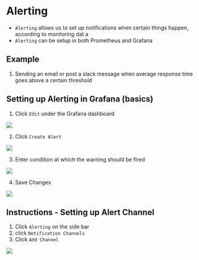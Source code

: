 # Alerting

- `Alerting` allows us to set up notifications when certain things happen, according to monitoring dat a
- `Alerting` can be setup in both Prometheus and Grafana

## Example

1. Sending an email or post a slack message when average response time goes above a certain threshold


## Setting up Alerting in Grafana (basics)

1. Click `Edit` under the Grafana dashboard

<img src="https://user-images.githubusercontent.com/6856382/226143112-622bd05f-ffb3-4fc6-acc0-48f15b466128.png">

2. Click `Create Alert`

<img src="https://user-images.githubusercontent.com/6856382/226144412-6825195f-0d80-4c3b-a3e0-d34de134829a.png">


3. Enter condition at which the warning should be fired

<img src="https://user-images.githubusercontent.com/6856382/226144447-6c1fa41f-29fe-4b10-adfc-28d234bd853d.png">


4. Save Changes

<img src="https://user-images.githubusercontent.com/6856382/226144488-dc150f1c-50fd-43e0-996d-efdaf4595b41.png">

## Instructions - Setting up Alert Channel

1. Click `Alerting` on the side bar
2. click `Notification Channels`
3. Click `Add Channel`

<img src="https://user-images.githubusercontent.com/6856382/226144555-be55c358-b18b-4f34-826f-9bbe2a2d5219.png">

#